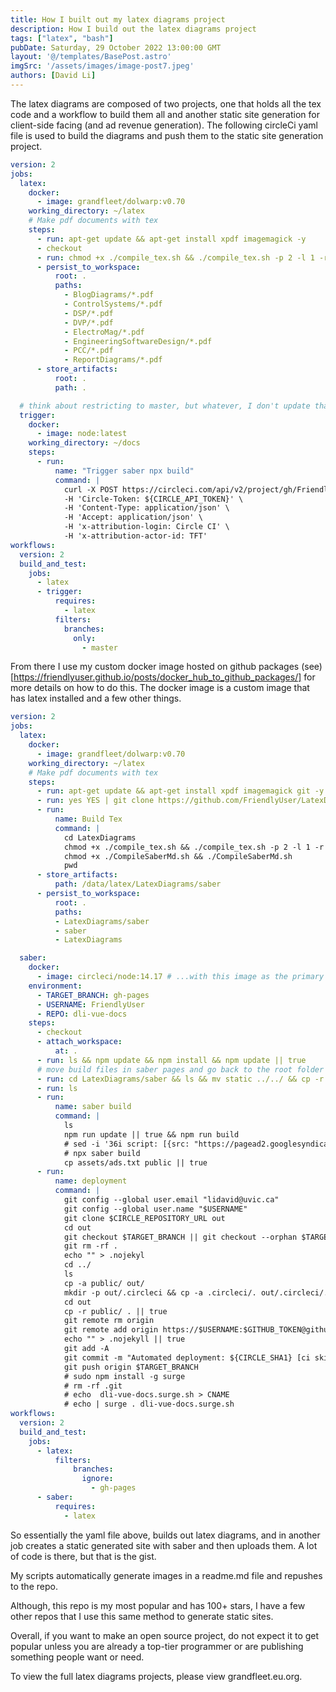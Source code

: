 ```yaml
---
title: How I built out my latex diagrams project
description: How I build out the latex diagrams project
tags: ["latex", "bash"]
pubDate: Saturday, 29 October 2022 13:00:00 GMT
layout: '@/templates/BasePost.astro'
imgSrc: '/assets/images/image-post7.jpeg'
authors: [David Li]
---
```


The latex diagrams are composed of two projects, one that holds all the tex code and a workflow to build them all and another static site generation for client-side facing (and ad revenue generation). The following circleCi yaml file is used to build the diagrams and push them to the static site generation project.

```yaml
version: 2
jobs:
  latex:
    docker:
      - image: grandfleet/dolwarp:v0.70
    working_directory: ~/latex
    # Make pdf documents with tex
    steps:
      - run: apt-get update && apt-get install xpdf imagemagick -y
      - checkout
      - run: chmod +x ./compile_tex.sh && ./compile_tex.sh -p 2 -l 1 -r 1 -o ReadMe.md
      - persist_to_workspace:
          root: .
          paths: 
            - BlogDiagrams/*.pdf
            - ControlSystems/*.pdf
            - DSP/*.pdf
            - DVP/*.pdf
            - ElectroMag/*.pdf
            - EngineeringSoftwareDesign/*.pdf
            - PCC/*.pdf
            - ReportDiagrams/*.pdf
      - store_artifacts:
          root: .
          path: .

  # think about restricting to master, but whatever, I don't update that much
  trigger:
    docker:
      - image: node:latest
    working_directory: ~/docs
    steps:
      - run:
          name: "Trigger saber npx build"
          command: | 
            curl -X POST https://circleci.com/api/v2/project/gh/FriendlyUser/dli-vue-docs/pipeline?circle_token=${CIRCLE_API_TOKEN} \
            -H 'Circle-Token: ${CIRCLE_API_TOKEN}' \
            -H 'Content-Type: application/json' \
            -H 'Accept: application/json' \
            -H 'x-attribution-login: Circle CI' \
            -H 'x-attribution-actor-id: TFT'
workflows:
  version: 2
  build_and_test:
    jobs:
      - latex
      - trigger:
          requires:
            - latex
          filters:
            branches:
              only:
                - master
```

From there I use my custom docker image hosted on github packages (see)[https://friendlyuser.github.io/posts/docker_hub_to_github_packages/] for more details on how to do this. The docker image is a custom image that has latex installed and a few other things.

```yaml
version: 2
jobs:
  latex:
    docker:
      - image: grandfleet/dolwarp:v0.70
    working_directory: ~/latex
    # Make pdf documents with tex
    steps:
      - run: apt-get update && apt-get install xpdf imagemagick git -y
      - run: yes YES | git clone https://github.com/FriendlyUser/LatexDiagrams.git || true
      - run:
          name: Build Tex
          command: |
            cd LatexDiagrams
            chmod +x ./compile_tex.sh && ./compile_tex.sh -p 2 -l 1 -r 1 -o ReadMe.md || true
            chmod +x ./CompileSaberMd.sh && ./CompileSaberMd.sh
            pwd
      - store_artifacts:
          path: /data/latex/LatexDiagrams/saber
      - persist_to_workspace:
          root: .
          paths:
          - LatexDiagrams/saber
          - saber
          - LatexDiagrams

  saber:
    docker:
      - image: circleci/node:14.17 # ...with this image as the primary container; this is where all `steps` will run
    environment:
      - TARGET_BRANCH: gh-pages
      - USERNAME: FriendlyUser
      - REPO: dli-vue-docs
    steps:
      - checkout
      - attach_workspace:
          at: .
      - run: ls && npm update && npm install && npm update || true
      # move build files in saber pages and go back to the root folder
      - run: cd LatexDiagrams/saber && ls && mv static ../../ && cp -r pages ../../ && cd ../../
      - run: ls
      - run: 
          name: saber build
          command: |
            ls
            npm run update || true && npm run build
            # sed -i '36i script: [{src: "https://pagead2.googlesyndication.com/pagead/js/adsbygoogle.js", "data-ad-client": "ca-pub-2479144310234386", async: true }]' saber-browser.js
            # npx saber build
            cp assets/ads.txt public || true
      - run:
          name: deployment
          command: |
            git config --global user.email "lidavid@uvic.ca"
            git config --global user.name "$USERNAME"
            git clone $CIRCLE_REPOSITORY_URL out
            cd out
            git checkout $TARGET_BRANCH || git checkout --orphan $TARGET_BRANCH
            git rm -rf .
            echo "" > .nojekyl
            cd ../
            ls
            cp -a public/ out/
            mkdir -p out/.circleci && cp -a .circleci/. out/.circleci/.
            cd out
            cp -r public/ . || true
            git remote rm origin
            git remote add origin https://$USERNAME:$GITHUB_TOKEN@github.com/$USERNAME/$REPO.git
            echo "" > .nojekyll || true
            git add -A
            git commit -m "Automated deployment: ${CIRCLE_SHA1} [ci skip]" --allow-empty
            git push origin $TARGET_BRANCH
            # sudo npm install -g surge
            # rm -rf .git
            # echo  dli-vue-docs.surge.sh > CNAME
            # echo | surge . dli-vue-docs.surge.sh
workflows:
  version: 2
  build_and_test:
    jobs:
      - latex:
          filters:
              branches:
                ignore:
                  - gh-pages
      - saber:
          requires:
            - latex
```

So essentially the yaml file above, builds out latex diagrams, and in another job creates a static generated site with saber and then uploads them. A lot of code is there, but that is the gist.

My scripts automatically generate images in a readme.md file and repushes to the repo.

Although, this repo is my most popular and has 100+ stars, I have a few other repos that I use this same method to generate static sites.

Overall, if you want to make an open source project, do not expect it to get popular unless you are already a top-tier programmer or are publishing something people want or need.


To view the full latex diagrams projects, please view grandfleet.eu.org.

